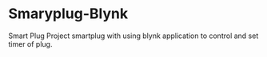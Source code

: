 # Smaryplug-Blynk
Smart Plug Project
smartplug with using blynk application to control and set timer of plug.

